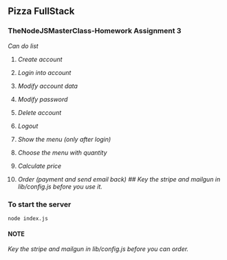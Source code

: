 ## Pizza FullStack

### TheNodeJSMasterClass-Homework Assignment 3


*Can do list*

1. *Create account*

2. *Login into account*

3. *Modify account data*

4. *Modify password*

5. *Delete account*

6. *Logout*

7. *Show the menu (only after login)*

8. *Choose the menu with quantity*

9. *Calculate price*

10. *Order (payment and send email back) ## Key the stripe and mailgun in lib/config.js before you use it.*

### To start the server

```
node index.js
```

#### NOTE
*Key the stripe and mailgun in lib/config.js before you can order.*
